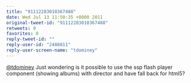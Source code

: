 ```yaml
---
title: "91112283010367488"
date: Wed Jul 13 11:50:35 +0000 2011
original-tweet-id: "91112283010367488"
retweets: 0
favorites: 0
reply-tweet-id: ""
reply-user-id: "2488811"
reply-user-screen-name: "tdominey"
---
```

<a href="https://twitter.com/tdominey">@tdominey</a> Just wondering is it possible to use the ssp flash player component (showing albums) with director and have fall back for html5?
